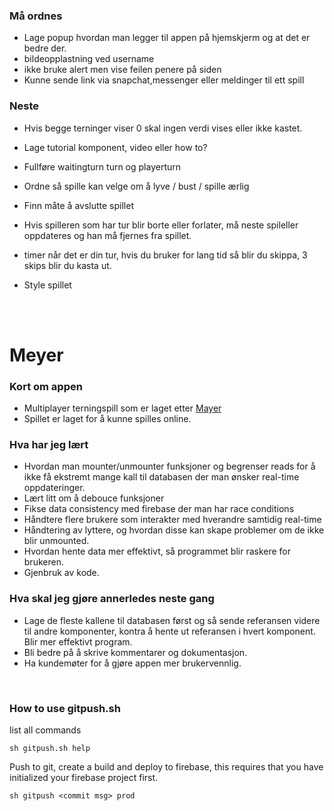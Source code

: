 ### Må ordnes
- Lage popup hvordan man legger til appen på hjemskjerm og at det er bedre der.
- bildeopplastning ved username
- ikke bruke alert men vise feilen penere på siden
- Kunne sende link via snapchat,messenger eller meldinger til ett spill

### Neste
- Hvis begge terninger viser 0 skal ingen verdi vises eller ikke kastet.
- Lage tutorial komponent, video eller how to?
- Fullføre waitingturn turn og playerturn

- Ordne så spille kan velge om å lyve / bust / spille ærlig

- Finn måte å avslutte spillet
- Hvis spilleren som har tur blir borte eller forlater, må neste spileller oppdateres og han må fjernes fra spillet.
- timer når det er din tur, hvis du bruker for lang tid så blir du skippa, 3 skips blir du kasta ut.

- Style spillet

<br/><br/>


# Meyer

### Kort om appen
- Multiplayer terningspill som er laget etter <a href="https://da.wikipedia.org/wiki/Meyer_(terningspil)">Mayer</a>
- Spillet er laget for å kunne spilles online.

### Hva har jeg lært
- Hvordan man mounter/unmounter funksjoner og begrenser reads for å ikke få ekstremt mange kall til databasen der man ønsker real-time oppdateringer.
- Lært litt om å debouce funksjoner
- Fikse data consistency med firebase der man har race conditions
- Håndtere flere brukere som interakter med hverandre samtidig real-time
- Håndtering av lyttere, og hvordan disse kan skape problemer om de ikke blir unmounted.
- Hvordan hente data mer effektivt, så programmet blir raskere for brukeren.
- Gjenbruk av kode.

### Hva skal jeg gjøre annerledes neste gang
- Lage de fleste kallene til databasen først og så sende referansen videre til andre komponenter, kontra å hente ut referansen i hvert komponent. Blir mer effektivt program.
- Bli bedre på å skrive kommentarer og dokumentasjon.
- Ha kundemøter for å gjøre appen mer brukervennlig.

<br />

### How to use gitpush.sh
list all commands
```
sh gitpush.sh help
```
Push to git, create a build and deploy to firebase, this requires that you have initialized your firebase project first.
```
sh gitpush <commit msg> prod
```
